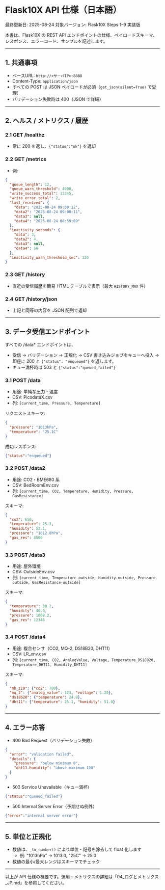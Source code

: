 # Flask10X API 仕様（日本語）

最終更新日: 2025-08-24
対象バージョン: Flask10X Steps 1–9 実装版

本書は、Flask10X の REST API エンドポイントの仕様、ペイロードスキーマ、レスポンス、エラーコード、サンプルを記述します。

---

## 1. 共通事項

- ベースURL: `http://<サーバIP>:8888`
- Content-Type: `application/json`
- すべての POST は JSON ペイロードが必須（`get_json(silent=True)` で受理）
- バリデーション失敗時は 400（JSON で詳細）

---

## 2. ヘルス / メトリクス / 履歴

### 2.1 GET /healthz
- 常に 200 を返し、`{"status":"ok"}` を返却

### 2.2 GET /metrics
- 例:
```json
{
  "queue_length": 12,
  "queue_warn_threshold": 4000,
  "write_success_total": 12345,
  "write_error_total": 2,
  "last_received": {
    "data": "2025-08-24 09:00:12",
    "data2": "2025-08-24 09:00:11",
    "data3": null,
    "data4": "2025-08-24 08:59:09"
  },
  "inactivity_seconds": {
    "data": 3,
    "data2": 4,
    "data3": null,
    "data4": 66
  },
  "inactivity_warn_threshold_sec": 120
}
```

### 2.3 GET /history
- 直近の受信履歴を簡易 HTML テーブルで表示（最大 `HISTORY_MAX` 件）

### 2.4 GET /history/json
- 上記と同等の内容を JSON 配列で返却

---

## 3. データ受信エンドポイント

すべての /data* エンドポイントは、
- 受信 → バリデーション → 正規化 → CSV 書き込みジョブをキューへ投入 → 即座に 200 と `{"status": "enqueued"}` を返します。
- キュー満杯時は 503 と `{"status":"queued_failed"}`

### 3.1 POST /data

- 用途: 単純な圧力・温度
- CSV: PicodataX.csv
- 列: `[current_time, Pressure, Tempereture]`

リクエストスキーマ:
```json
{
  "pressure": "1013hPa",
  "temperature": "25.1C"
}
```

成功レスポンス:
```json
{"status":"enqueued"}
```

### 3.2 POST /data2

- 用途: CO2・BME680 系
- CSV: BedRoomEnv.csv
- 列: `[current_time, CO2, Tempereture, Humidity, Pressure, GasResistance]`

スキーマ:
```json
{
  "co2": 650,
  "temperature": 25.3,
  "humidity": 52.1,
  "pressure": "1012.8hPa",
  "gas_res": 8500
}
```

### 3.3 POST /data3

- 用途: 屋外環境
- CSV: OutsideEnv.csv
- 列: `[current_time, Temperature-outside, Humidity-outside, Pressure-outside, GasResistance-outside]`

スキーマ:
```json
{
  "temperature": 30.2,
  "humidity": 40.0,
  "pressure": 1008.2,
  "gas_res": 12345
}
```

### 3.4 POST /data4

- 用途: 複合センサ（CO2, MQ-2, DS18B20, DHT11）
- CSV: LR_env.csv
- 列: `[current_time, CO2, AnalogValue, Voltage, Temperature_DS18B20, Temperature_DHT11, Humidity_DHT11]`

スキーマ:
```json
{
  "mh_z19": {"co2": 700},
  "mq_2": {"analog_value": 123, "voltage": 1.20},
  "ds18b20": {"temperature": 24.8},
  "dht11": {"temperature": 25.1, "humidity": 51.0}
}
```

---

## 4. エラー応答

- 400 Bad Request（バリデーション失敗）
```json
{
  "error": "validation failed",
  "details": {
    "pressure": "below minimum 0",  
    "dht11.humidity": "above maximum 100"
  }
}
```
- 503 Service Unavailable（キュー満杯）
```json
{"status":"queued_failed"}
```
- 500 Internal Server Error（予期せぬ例外）
```json
{"error":"internal server error"}
```

---

## 5. 単位と正規化

- 数値は、`_to_number()` により単位・記号を除去して float 化します
  - 例: "1013hPa" → 1013.0, "25C" → 25.0
- 数値の最小/最大レンジはスキーマでチェック

---

以上が API 仕様の概要です。運用・メトリクスの詳細は「04_ログとメトリクス_JP.md」を参照してください。